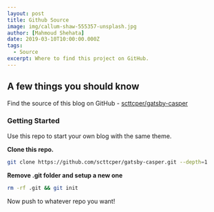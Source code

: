 ```yaml
---
layout: post
title: Github Source
image: img/callum-shaw-555357-unsplash.jpg
author: [Mahmoud Shehata]
date: 2019-03-10T10:00:00.000Z
tags:
  - Source
excerpt: Where to find this project on GitHub.
---
```


## **A few things you should know**

Find the source of this blog on GitHub - [scttcper/gatsby-casper](https://github.com/scttcper/gatsby-casper)

### Getting Started

Use this repo to start your own blog with the same theme.

**Clone this repo.**

```bash
git clone https://github.com/scttcper/gatsby-casper.git --depth=1
```

**Remove .git folder and setup a new one**

```bash
rm -rf .git && git init
```

Now push to whatever repo you want!
